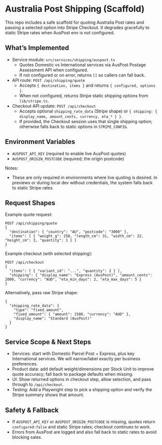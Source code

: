 # Australia Post Shipping (Scaffold)

This repo includes a safe scaffold for quoting Australia Post rates and passing a selected option into Stripe Checkout. It degrades gracefully to static Stripe rates when AusPost env is not configured.

## What’s Implemented
- Service module: `src/services/shipping/auspost.ts`
  - Quotes Domestic vs International services via AusPost Postage Assessment API when configured.
  - If not configured or on error, returns `[]` so callers can fall back.
- API route: `POST /api/shipping/quote`
  - Accepts `{ destination, items }` and returns `{ configured, options }`.
  - When not configured, returns Stripe static shipping options from `lib/stripe.ts`.
- Checkout API update: `POST /api/checkout`
  - Accepts optional `shipping_rate_data` (Stripe shape) or `{ shipping: { display_name, amount_cents, currency, eta_* } }`.
  - If provided, the Checkout session uses that single shipping option; otherwise falls back to static options in `STRIPE_CONFIG`.

## Environment Variables
- `AUSPOST_API_KEY` (required to enable live AusPost quotes)
- `AUSPOST_ORIGIN_POSTCODE` (required; the origin postcode)

Notes:
- These are only required in environments where live quoting is desired. In previews or during local dev without credentials, the system falls back to static Stripe rates.

## Request Shapes
Example quote request:

```
POST /api/shipping/quote
{
  "destination": { "country": "AU", "postcode": "3000" },
  "items": [ { "weight_g": 250, "length_cm": 31, "width_cm": 22, "height_cm": 3, "quantity": 1 } ]
}
```

Example checkout (with selected shipping):

```
POST /api/checkout
{
  "items": [ { "variant_id": "...", "quantity": 2 } ],
  "shipping": { "display_name": "Express (AusPost)", "amount_cents": 2000, "currency": "AUD", "eta_min_days": 2, "eta_max_days": 5 }
}
```

Alternatively, pass raw Stripe shape:

```
{
  "shipping_rate_data": {
    "type": "fixed_amount",
    "fixed_amount": { "amount": 1500, "currency": "AUD" },
    "display_name": "Standard (AusPost)"
  }
}
```

## Service Scope & Next Steps
- Services: start with Domestic Parcel Post + Express, plus key International services. We will narrow/label exactly per business preferences.
- Product data: add default weight/dimensions per Stock Unit to improve quote accuracy; fall back to package defaults when missing.
- UI: Show returned options in checkout step, allow selection, and pass through to `/api/checkout`.
- Testing: Add a Playwright step to pick a shipping option and verify the Stripe summary shows that amount.

## Safety & Fallback
- If `AUSPOST_API_KEY` or `AUSPOST_ORIGIN_POSTCODE` is missing, quotes return `configured:false` and static Stripe rates; checkout continues to work.
- Errors from AusPost are logged and also fall back to static rates to avoid blocking sales.

